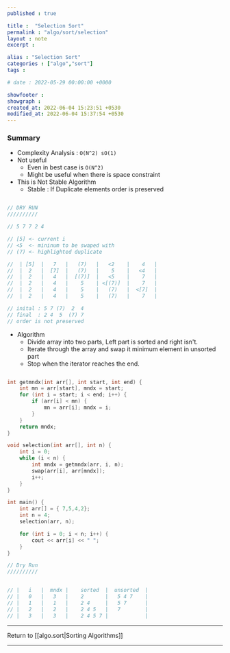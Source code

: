 ```yaml
---
published : true

title :  "Selection Sort"
permalink : "algo/sort/selection"
layout : note
excerpt : 

alias : "Selection Sort"
categories : ["algo","sort"]
tags : 

# date : 2022-05-29 00:00:00 +0000

showfooter : 
showgraph : 
created_at: 2022-06-04 15:23:51 +0530
modified_at: 2022-06-04 15:37:54 +0530
---
```


### Summary

- Complexity Analysis : `O(N^2) sO(1)`
- Not useful
	- Even in best case is `O(N^2)`
	- Might be useful when there is space constraint
- This is Not Stable Algorithm
	- Stable : If Duplicate elements order is preserved

```cpp

// DRY RUN
//////////

// 5 7 7 2 4 

// [5] <- current i
// <5  <- mininum to be swaped with
// (7) <- highlighted duplicate

//  | [5]  |   7   |   (7)   |   <2    |    4   |
//  |  2   |  [7]  |   (7)   |    5    |   <4   |
//  |  2   |   4   |  [(7)]  |   <5    |    7   |
//  |  2   |   4   |    5    | <[(7)]  |    7   |
//  |  2   |   4   |    5    |   (7)   |  <[7]  |
//  |  2   |   4   |    5    |   (7)   |    7   |

// inital : 5 7 (7)  2  4
// final  : 2 4  5  (7) 7
// order is not preserved

```

- Algorithm
	- Divide array into two parts, Left part is sorted and right isn't.
	- Iterate through the array and swap it minimum element in unsorted part
	- Stop when the iterator reaches the end.

```cpp

int getmndx(int arr[], int start, int end) {
	int mn = arr[start], mndx = start;
	for (int i = start; i < end; i++) {
		if (arr[i] < mn) {
			mn = arr[i]; mndx = i;
		}
	}
	return mndx;
}

void selection(int arr[], int n) {
	int i = 0;
	while (i < n) {
		int mndx = getmndx(arr, i, n);
		swap(arr[i], arr[mndx]);
		i++;
	}
}

int main() {
	int arr[] = { 7,5,4,2};
	int n = 4;
	selection(arr, n);

	for (int i = 0; i < n; i++) {
		cout << arr[i] << " ";
	}
}

// Dry Run
//////////


// |   i   |  mndx |    sorted  |  unsorted  |
// |   0   |   3   |    2       |   5 4 7    |
// |   1   |   1   |    2 4     |   5 7      |
// |   2   |   2   |    2 4 5   |   7        |
// |   3   |   3   |    2 4 5 7 |            |


```

---

Return to [[algo.sort|Sorting Algorithms]]

---
